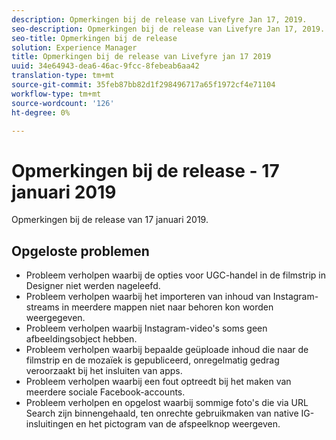 ```yaml
---
description: Opmerkingen bij de release van Livefyre Jan 17, 2019.
seo-description: Opmerkingen bij de release van Livefyre Jan 17, 2019.
seo-title: Opmerkingen bij de release
solution: Experience Manager
title: Opmerkingen bij de release van Livefyre jan 17 2019
uuid: 34e64943-dea6-46ac-9fcc-8febeab6aa42
translation-type: tm+mt
source-git-commit: 35feb87bb82d1f298496717a65f1972cf4e71104
workflow-type: tm+mt
source-wordcount: '126'
ht-degree: 0%

---
```



# Opmerkingen bij de release - 17 januari 2019

Opmerkingen bij de release van 17 januari 2019.

## Opgeloste problemen

* Probleem verholpen waarbij de opties voor UGC-handel in de filmstrip in Designer niet werden nageleefd.
* Probleem verholpen waarbij het importeren van inhoud van Instagram-streams in meerdere mappen niet naar behoren kon worden weergegeven.
* Probleem verholpen waarbij Instagram-video&#39;s soms geen afbeeldingsobject hebben.
* Probleem verholpen waarbij bepaalde geüploade inhoud die naar de filmstrip en de mozaïek is gepubliceerd, onregelmatig gedrag veroorzaakt bij het insluiten van apps.
* Probleem verholpen waarbij een fout optreedt bij het maken van meerdere sociale Facebook-accounts.
* Probleem verholpen en opgelost waarbij sommige foto&#39;s die via URL Search zijn binnengehaald, ten onrechte gebruikmaken van native IG-insluitingen en het pictogram van de afspeelknop weergeven.
